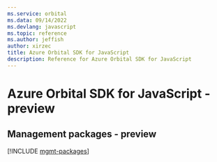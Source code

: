 ```yaml
---
ms.service: orbital
ms.data: 09/14/2022
ms.devlang: javascript
ms.topic: reference
ms.author: jeffish
author: xirzec
title: Azure Orbital SDK for JavaScript
description: Reference for Azure Orbital SDK for JavaScript
---
```

# Azure Orbital SDK for JavaScript - preview

## Management packages - preview
[!INCLUDE [mgmt-packages](orbital-mgmt-index.md)]